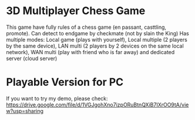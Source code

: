 # 3D Multiplayer Chess Game
This game have fully rules of a chess game (en passant,  casttling, promote). 
Can detect to endgame by checkmate (not by slain the King)
﻿﻿﻿﻿﻿﻿Has multiple modes: Local game (plays with yourself), Local multiple (2 players by the same device), LAN multi (2 players by 2 devices on the same local network), WAN multi (play with friend who is far away) and dedicated server (cloud server)

# Playable Version for PC
If you want to try my demo, please check: https://drive.google.com/file/d/1VGJgohXno7izpORuBtnQXiB7IXrOO9tA/view?usp=sharing

